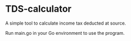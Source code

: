 # TDS-calculator
A simple tool to calculate income tax deducted at source. 

Run main.go in your Go environment to use the program. 
